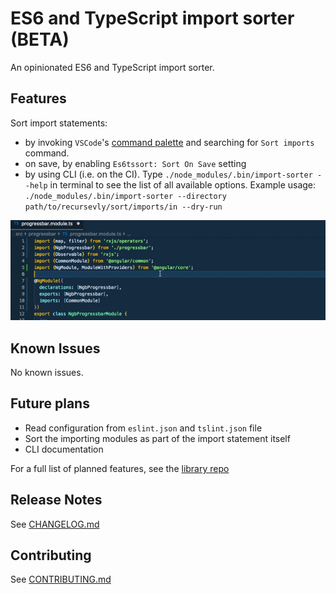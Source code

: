 # ES6 and TypeScript import sorter (BETA)

An opinionated ES6 and TypeScript import sorter.

## Features

Sort import statements:
- by invoking `VSCode`'s [command palette](https://code.visualstudio.com/docs/getstarted/userinterface#_command-palette) and searching for `Sort imports` command.
- on save, by enabling `Es6tssort: Sort On Save` setting
- by using CLI (i.e. on the CI). Type `./node_modules/.bin/import-sorter --help` in terminal to see the list of all available options. Example usage: `./node_modules/.bin/import-sorter --directory path/to/recursevly/sort/imports/in --dry-run`

![Example of sorting imports](images/example.gif)

## Known Issues

No known issues.

## Future plans

* Read configuration from `eslint.json` and `tslint.json` file
* Sort the importing modules as part of the import statement itself
* CLI documentation

For a full list of planned features, see the [library repo](https://github.com/znikola/es6-typescript-import-sorter)

## Release Notes

See [CHANGELOG.md](https://github.com/znikola/vscode-es6-typescript-import-sorter/blob/master/CHANGELOG.md)

## Contributing

See [CONTRIBUTING.md](https://github.com/znikola/vscode-es6-typescript-import-sorter/blob/master/CONTRIBUTING.md)
